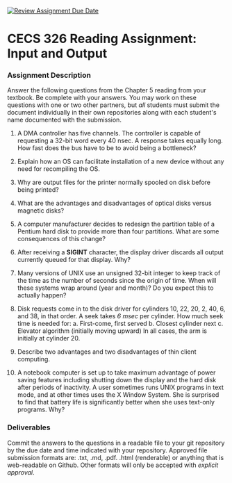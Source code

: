 [![Review Assignment Due Date](https://classroom.github.com/assets/deadline-readme-button-24ddc0f5d75046c5622901739e7c5dd533143b0c8e959d652212380cedb1ea36.svg)](https://classroom.github.com/a/MLySNrOm)
# CECS 326 Reading Assignment: Input and Output

### Assignment Description
Answer the following questions from the Chapter 5 reading from your textbook. Be complete with your answers. You may work on these questions with one or two other partners, but *all* students must submit the document individually in their own repositories along with each student's name documented with the submission.

1. A DMA controller has five channels. The controller is capable of requesting a 32-bit word every 40 nsec. A response takes equally long. How fast does the bus have to be to avoid being a bottleneck?

2. Explain how an OS can facilitate installation of a new device without any need for recompiling the OS.

3. Why are output files for the printer normally spooled on disk before being printed?

4. What are the advantages and disadvantages of optical disks versus magnetic disks?

5. A computer manufacturer decides to redesign the partition table of a Pentium hard disk to provide more than four partitions. What are some consequences of this change?

6. After receiving a **SIGINT** character, the display driver discards all output currently queued for that display. Why?

7. Many versions of UNIX use an unsigned 32-bit integer to keep track of the time as the number of seconds since the origin of time. When will these systems wrap around (year and month)? Do you expect this to actually happen?

8. Disk requests come in to the disk driver for cylinders 10, 22, 20, 2, 40, 6, and 38, in that order. A seek takes *6 msec* per cylinder.
    How much seek time is needed for:
        a. First-come, first served
        b. Closest cylinder next
        c. Elevator algorithm (initially moving upward)
    In all cases, the arm is initially at cylinder 20.

9. Describe two advantages and two disadvantages of thin client computing.

10. A notebook computer is set up to take maximum advantage of power saving features including shutting down the display and the hard disk after periods of inactivity. A user sometimes runs UNIX programs in text mode, and at other times uses the X Window System. She is surprised to find that battery life is significantly better when she uses text-only programs. Why?

### Deliverables
Commit the answers to the questions in a readable file to your git repository by the due date and time indicated with your repository. Approved file submission formats are: .txt, .md, .pdf. .html (renderable) or anything that is web-readable on Github. Other formats will only be accepted with *explicit approval*.
